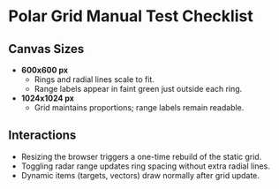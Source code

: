 # Polar Grid Manual Test Checklist

## Canvas Sizes
- **600x600 px**
  - Rings and radial lines scale to fit.
  - Range labels appear in faint green just outside each ring.
- **1024x1024 px**
  - Grid maintains proportions; range labels remain readable.

## Interactions
- Resizing the browser triggers a one-time rebuild of the static grid.
- Toggling radar range updates ring spacing without extra radial lines.
- Dynamic items (targets, vectors) draw normally after grid update.


